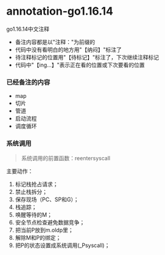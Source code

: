 # annotation-go1.16.14 
go1.16.14中文注释

- 备注内容都是以"注释："为前缀的
- 代码中没有看明白的地方用"【纳闷】"标注了
- 待注释标记的位置用"【待标记】"标注了，下次继续注释标记
- 代码中"【ing...】"表示正在看的位置或下次要看的位置

### 已经备注的内容
- map
- 切片
- 管道
- 启动流程
- 调度循环

### 系统调用

> 系统调用的前置函数：reentersyscall 
 
主要动作：
1. 标记栈抢占请求； 
2. 禁止栈拆分； 
3. 保存现场（PC、SP和G）；
4. 栈追踪；
5. 唤醒等待的M；
6. 安全节点检查避免数据竞争；
7. 把当前P放到m.oldp里；
8. 解除M和P的绑定；
9. 把P的状态设置成系统调用(_Psyscall)；
